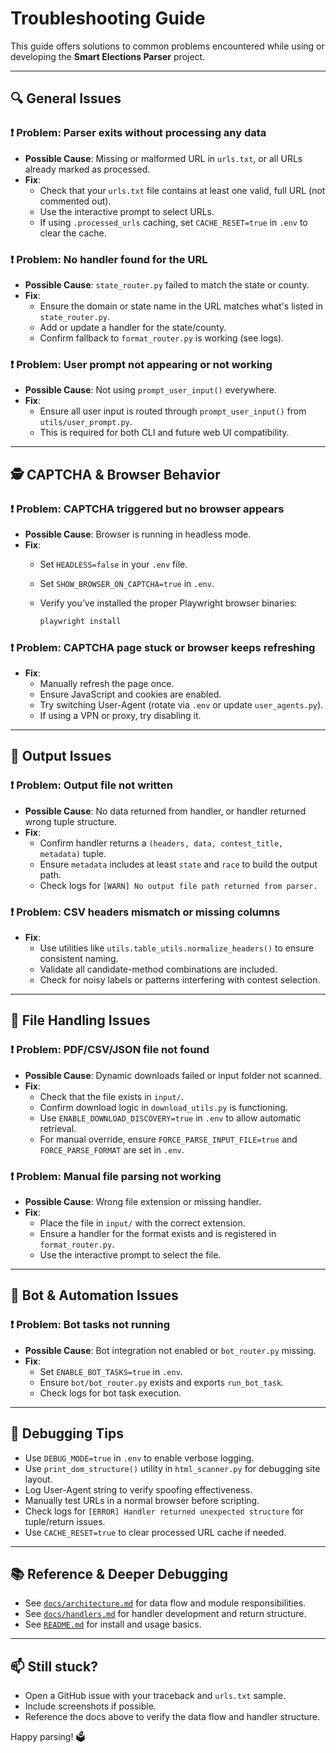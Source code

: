 # Troubleshooting Guide

This guide offers solutions to common problems encountered while using or developing the **Smart Elections Parser** project.

---

## 🔍 General Issues

### ❗ Problem: Parser exits without processing any data

- **Possible Cause**: Missing or malformed URL in `urls.txt`, or all URLs already marked as processed.
- **Fix**:
  - Check that your `urls.txt` file contains at least one valid, full URL (not commented out).
  - Use the interactive prompt to select URLs.
  - If using `.processed_urls` caching, set `CACHE_RESET=true` in `.env` to clear the cache.

### ❗ Problem: No handler found for the URL

- **Possible Cause**: `state_router.py` failed to match the state or county.
- **Fix**:
  - Ensure the domain or state name in the URL matches what's listed in `state_router.py`.
  - Add or update a handler for the state/county.
  - Confirm fallback to `format_router.py` is working (see logs).

### ❗ Problem: User prompt not appearing or not working

- **Possible Cause**: Not using `prompt_user_input()` everywhere.
- **Fix**:
  - Ensure all user input is routed through `prompt_user_input()` from `utils/user_prompt.py`.
  - This is required for both CLI and future web UI compatibility.

---

## 🕵️ CAPTCHA & Browser Behavior

### ❗ Problem: CAPTCHA triggered but no browser appears

- **Possible Cause**: Browser is running in headless mode.
- **Fix**:
  - Set `HEADLESS=false` in your `.env` file.
  - Set `SHOW_BROWSER_ON_CAPTCHA=true` in `.env`.
  - Verify you’ve installed the proper Playwright browser binaries:

    ```bash
    playwright install
    ```

### ❗ Problem: CAPTCHA page stuck or browser keeps refreshing

- **Fix**:
  - Manually refresh the page once.
  - Ensure JavaScript and cookies are enabled.
  - Try switching User-Agent (rotate via `.env` or update `user_agents.py`).
  - If using a VPN or proxy, try disabling it.

---

## 🧾 Output Issues

### ❗ Problem: Output file not written

- **Possible Cause**: No data returned from handler, or handler returned wrong tuple structure.
- **Fix**:
  - Confirm handler returns a `(headers, data, contest_title, metadata)` tuple.
  - Ensure `metadata` includes at least `state` and `race` to build the output path.
  - Check logs for `[WARN] No output file path returned from parser.`

### ❗ Problem: CSV headers mismatch or missing columns

- **Fix**:
  - Use utilities like `utils.table_utils.normalize_headers()` to ensure consistent naming.
  - Validate all candidate-method combinations are included.
  - Check for noisy labels or patterns interfering with contest selection.

---

## 📁 File Handling Issues

### ❗ Problem: PDF/CSV/JSON file not found

- **Possible Cause**: Dynamic downloads failed or input folder not scanned.
- **Fix**:
  - Check that the file exists in `input/`.
  - Confirm download logic in `download_utils.py` is functioning.
  - Use `ENABLE_DOWNLOAD_DISCOVERY=true` in `.env` to allow automatic retrieval.
  - For manual override, ensure `FORCE_PARSE_INPUT_FILE=true` and `FORCE_PARSE_FORMAT` are set in `.env`.

### ❗ Problem: Manual file parsing not working

- **Possible Cause**: Wrong file extension or missing handler.
- **Fix**:
  - Place the file in `input/` with the correct extension.
  - Ensure a handler for the format exists and is registered in `format_router.py`.
  - Use the interactive prompt to select the file.

---

## 🤖 Bot & Automation Issues

### ❗ Problem: Bot tasks not running

- **Possible Cause**: Bot integration not enabled or `bot_router.py` missing.
- **Fix**:
  - Set `ENABLE_BOT_TASKS=true` in `.env`.
  - Ensure `bot/bot_router.py` exists and exports `run_bot_task`.
  - Check logs for bot task execution.

---

## 🧪 Debugging Tips

- Use `DEBUG_MODE=true` in `.env` to enable verbose logging.
- Use `print_dom_structure()` utility in `html_scanner.py` for debugging site layout.
- Log User-Agent string to verify spoofing effectiveness.
- Manually test URLs in a normal browser before scripting.
- Check logs for `[ERROR] Handler returned unexpected structure` for tuple/return issues.
- Use `CACHE_RESET=true` to clear processed URL cache if needed.

---

## 📚 Reference & Deeper Debugging

- See [`docs/architecture.md`](architecture.md) for data flow and module responsibilities.
- See [`docs/handlers.md`](handlers.md) for handler development and return structure.
- See [`README.md`](../README.md) for install and usage basics.

---

## 📫 Still stuck?

- Open a GitHub issue with your traceback and `urls.txt` sample.
- Include screenshots if possible.
- Reference the docs above to verify the data flow and handler structure.

Happy parsing! 🗳️

